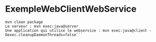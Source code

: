 # ExempleWebClientWebService

```
mvn clean package
Le serveur : mvn exec:java@server
Une application qui utilise le webservice : mvn exec:java@client -Dexec.cleanupDaemonThreads=false```
